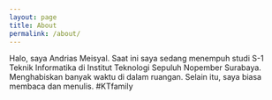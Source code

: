 ```yaml
---
layout: page
title: About
permalink: /about/
---
```


Halo, saya Andrias Meisyal. Saat ini saya sedang menempuh studi S-1 Teknik
Informatika di Institut Teknologi Sepuluh Nopember Surabaya. Menghabiskan banyak
waktu di dalam ruangan. Selain itu, saya biasa membaca dan menulis. #KTfamily
